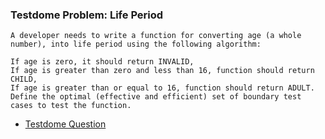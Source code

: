 ### Testdome Problem: Life Period
```
A developer needs to write a function for converting age (a whole number), into life period using the following algorithm:

If age is zero, it should return INVALID,
If age is greater than zero and less than 16, function should return CHILD,
If age is greater than or equal to 16, function should return ADULT.
Define the optimal (effective and efficient) set of boundary test cases to test the function.
```
- [Testdome Question](https://www.testdome.com/questions/quality-assurance/life-period/38137?visibility=3&skillId=83&orderBy=QuestionType&orderByAscending=False)